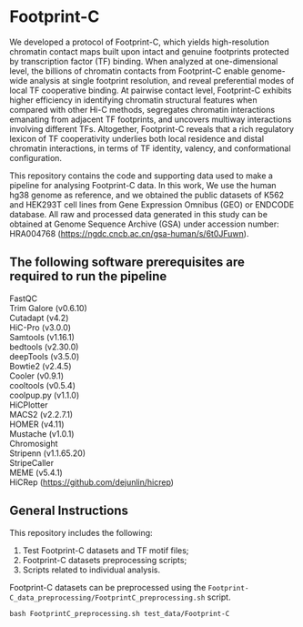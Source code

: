# Footprint-C
We developed a protocol of Footprint-C, which yields high-resolution chromatin contact maps built upon intact and genuine footprints protected by transcription factor (TF) binding. When analyzed at one-dimensional level, the billions of chromatin contacts from Footprint-C enable genome-wide analysis at single footprint resolution, and reveal preferential modes of local TF cooperative binding. At pairwise contact level, Footprint-C exhibits higher efficiency in identifying chromatin structural features when compared with other Hi-C methods, segregates chromatin interactions emanating from adjacent TF footprints, and uncovers multiway interactions involving different TFs. Altogether, Footprint-C reveals that a rich regulatory lexicon of TF cooperativity underlies both local residence and distal chromatin interactions, in terms of TF identity, valency, and conformational configuration.

This repository contains the code and supporting data used to make a pipeline for analysing Footprint-C data. In this work, We use the human hg38 genome as reference, and we obtained the public datasets of K562 and HEK293T cell lines from Gene Expression Omnibus (GEO) or ENDCODE database. All raw and processed data generated in this study can be obtained at Genome Sequence Archive (GSA) under accession number: HRA004768 (https://ngdc.cncb.ac.cn/gsa-human/s/6t0JFuwn).

## The following software prerequisites are required to run the pipeline

FastQC  
Trim Galore (v0.6.10)  
Cutadapt (v4.2)  
HiC-Pro (v3.0.0)  
Samtools (v1.16.1)  
bedtools (v2.30.0)  
deepTools (v3.5.0)  
Bowtie2 (v2.4.5)  
Cooler (v0.9.1)  
cooltools (v0.5.4)  
coolpup.py (v1.1.0)  
HiCPlotter  
MACS2 (v2.2.7.1)  
HOMER (v4.11)  
Mustache (v1.0.1)  
Chromosight  
Stripenn (v1.1.65.20)  
StripeCaller  
MEME (v5.4.1)  
HiCRep (https://github.com/dejunlin/hicrep)  

## General Instructions
This repository includes the following:
1. Test Footprint-C datasets and TF motif files;
2. Footprint-C datasets preprocessing scripts;
3. Scripts related to individual analysis.


Footprint-C datasets can be preprocessed using the ```Footprint-C_data_preprocessing/FootprintC_preprocessing.sh``` script.
```
bash FootprintC_preprocessing.sh test_data/Footprint-C
```
